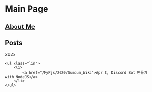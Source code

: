 # Main Page

## [About Me](/Pages/aboutMe)

## Posts
<div>
    <div class="circleAndH1">
        <div class="circleSt"></div>
        <bigText>
            2022
        </bigText>
    </div>

    <ul class="lin">
        <li>
            <a href="/MyPjs/2020/Sumdum_Wiki">Apr 8, Discord Bot 만들기 with NodeJS</a>
        </li>
    </ul>
</div>
